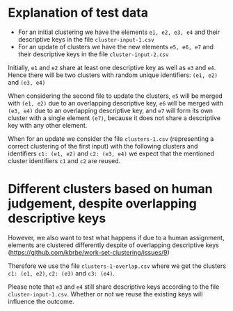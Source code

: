 # Explanation of test data

* For an initial clustering we have the elements `e1, e2, e3, e4` and their descriptive keys in the file `cluster-input-1.csv`
* For an update of clusters we have the new elements `e5, e6, e7` and their descriptive keys in the file `cluster-input-2.csv`

Initially, `e1` and `e2`  share at least one descriptive key as well as `e3` and `e4`.
Hence there will be two clusters with random unique identifiers: `(e1, e2)`  and `(e3, e4)`

When considering the second file to update the clusters, `e5` will be merged with `(e1, e2)` due to an overlapping descriptive key,
`e6` will be merged with `(e3, e4)` due to an overlapping descriptive key,
and `e7` will form its own cluster with a single element `(e7)`, because it does not share a descriptive key with any other element.

When for an update we consider the file `clusters-1.csv` (representing a correct clustering of the first input) with the following clusters and identifiers `c1: (e1, e2)` and `c2: (e3, e4)`
we expect that the mentioned cluster identifiers `c1` and `c2` are reused.

# Different clusters based on human judgement, despite overlapping descriptive keys

However, we also want to test what happens if due to a human assignment, elements are clustered differently despite of overlapping descriptive keys (https://github.com/kbrbe/work-set-clustering/issues/9)

Therefore we use the file `clusters-1-overlap.csv` where we get the clusters `c1: (e1, e2)`, `c2: (e3)` and `c3: (e4)`.

Please note that `e3` and `e4` still share descriptive keys according to the file `cluster-input-1.csv`.
Whether or not we reuse the existing keys will influence the outcome.
